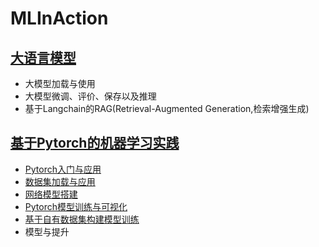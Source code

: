 # MLInAction

## [大语言模型](https://github.com/b43646/MLInAction/tree/main/LLM)
- 大模型加载与使用
- 大模型微调、评价、保存以及推理
- 基于Langchain的RAG(Retrieval-Augmented Generation,检索增强生成)

## [基于Pytorch的机器学习实践](https://github.com/b43646/MLInAction/tree/main/ML)
- [Pytorch入门与应用](https://github.com/b43646/MLInAction/blob/main/ML/10_01_pytorch.ipynb)
- [数据集加载与应用](https://github.com/b43646/MLInAction/blob/main/ML/10-2.ipynb)
- [网络模型搭建](https://github.com/b43646/MLInAction/blob/main/ML/10-3.ipynb)
- [Pytorch模型训练与可视化](https://github.com/b43646/MLInAction/blob/main/ML/11-1.ipynb)
- [基于自有数据集构建模型训练](https://github.com/b43646/MLInAction/blob/main/ML/11_2.ipynb)
- 模型与提升
